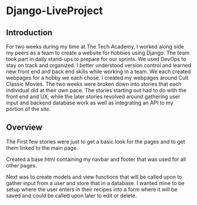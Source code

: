 # Django-LiveProject
## Introduction
For two weeks during my time at The Tech Academy, I worked along side my peers as a team to create a website for hobbies using Django. The team took part in daily stand-ups to prepare for our sprints. We used DevOps to stay on track and organized. I better understood version control and learned new front end and back end skills while working in a team. We each created webpages for a hobby we each chose. I created my webpages around Cult Classic Movies. The two weeks were broken down into stories that each individual did at their own pace. The stories starting out had to do with the front end and UX, while the later stories revolved around gathering user input and backend database work as well as integrating an API to my portion of the site.
## Overview
The First few stories were just to get a basic look for the pages and to get them linked to the main page.

Created a base.html containing my navbar and footer that was used for all other pages.

Next was to create models and view functions that will be called upon to gather input from a user and store that in a database. I wanted mine to be setup where the user enters in their recipes into a form where it will be saved and could be called upon later to edit or delete.
